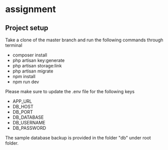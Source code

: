 # assignment

## Project setup
Take a clone of the master branch and run the following commands through terminal
- composer install
- php artisan key:generate
- php artisan storage:link
- php artisan migrate
- npm install
- npm run dev

Please make sure to update the .env file for the following keys
- APP_URL
- DB_HOST
- DB_PORT
- DB_DATABASE
- DB_USERNAME
- DB_PASSWORD

The sample database backup is provided in the folder "db" under root folder.
